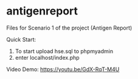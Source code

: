 # antigenreport
Files for Scenario 1 of the project (Antigen Report)

Quick Start:
1. To start upload hse.sql to phpmyadmin
2. enter localhost/index.php

Video Demo:
https://youtu.be/GdX-RqT-M4U

